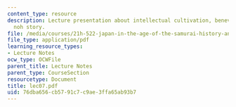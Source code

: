 ```yaml
---
content_type: resource
description: Lecture presentation about intellectual cultivation, benevolence and
  noh story.
file: /media/courses/21h-522-japan-in-the-age-of-the-samurai-history-and-film-fall-2006/76dba656cb5791c7c9ae3ffa65ab93b7_lec07.pdf
file_type: application/pdf
learning_resource_types:
- Lecture Notes
ocw_type: OCWFile
parent_title: Lecture Notes
parent_type: CourseSection
resourcetype: Document
title: lec07.pdf
uid: 76dba656-cb57-91c7-c9ae-3ffa65ab93b7
---
```

